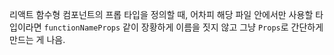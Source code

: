 리액트 함수형 컴포넌트의 프롭 타입을 정의할 때, 어차피 해당 파일 안에서만 사용할 타입이라면 `functionNameProps` 같이 장황하게 이름을 짓지 않고 그냥 `Props`로 간단하게 만드는 게 나음.
